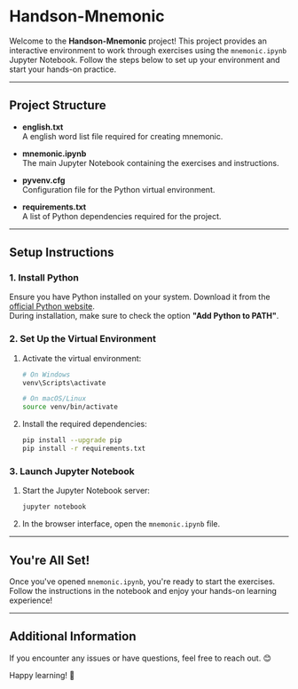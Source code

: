 # Handson-Mnemonic

Welcome to the **Handson-Mnemonic** project! This project provides an interactive environment to work through exercises using the `mnemonic.ipynb` Jupyter Notebook. Follow the steps below to set up your environment and start your hands-on practice.

---

## Project Structure

- **english.txt**  
  A english word list file required for creating mnemonic.

- **mnemonic.ipynb**  
  The main Jupyter Notebook containing the exercises and instructions.

- **pyvenv.cfg**  
  Configuration file for the Python virtual environment.

- **requirements.txt**  
  A list of Python dependencies required for the project.

---

## Setup Instructions

### 1. Install Python

Ensure you have Python installed on your system. Download it from the [official Python website](https://www.python.org/).  
During installation, make sure to check the option **"Add Python to PATH"**.

### 2. Set Up the Virtual Environment

1. Activate the virtual environment:

   ```bash
   # On Windows
   venv\Scripts\activate
   
   # On macOS/Linux
   source venv/bin/activate
   ```

2. Install the required dependencies:

   ```bash
   pip install --upgrade pip
   pip install -r requirements.txt
   ```

### 3. Launch Jupyter Notebook

1. Start the Jupyter Notebook server:

   ```bash
   jupyter notebook
   ```

2. In the browser interface, open the `mnemonic.ipynb` file.

---

## You're All Set!

Once you've opened `mnemonic.ipynb`, you're ready to start the exercises. Follow the instructions in the notebook and enjoy your hands-on learning experience!

---

## Additional Information

If you encounter any issues or have questions, feel free to reach out. 😊

Happy learning! 🚀
